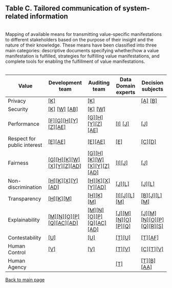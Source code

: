 ## Table C. Tailored communication of system-related information
<br>
Mapping of available means for transmitting value-specific manifestations to different stakeholders based on the purpose of
their insight and the nature of their knowledge. These means have been classified into three main categories: descriptive documents
specifying whether/how a value manifestation is fulfilled, strategies for fulfilling value manifestations, and complete tools
for enabling the fulfillment of value manifestations. <br><br>

| Value       | Development team  | Auditing team  | Data Domain experts | Decision subjects |
| ----------- | ----------------- | -------------- | ------------------- | ------------------
| Privacy     | <span style="color:red">[[K]](means/K.md)</span> | <span style="color:red">[[K]](means/K.md)</span> | |<span style="color:#6495ED">[[A]](means/A.md)  <span style="color:#50C878">[[B]](means/B.md)</span> 
| Security | <span style="color:red">[[K]](means/K.md)</span> <span style="color:red">[[W]](means/W.md)</span> <span style="color:#50C878">[[AB]](means/AB.md)</span> | <span style="color:red">[[K]](means/K.md)</span> <span style="color:red">[[W]](means/W.md)</span>  
|Performance | <span style="color:#50C878">[[F]](means/F.md)</span><span style="color:red">[[G]](means/G.md)</span><span style="color:#50C878">[[H]](means/H.md)</span><span style="color:#50C878">[[Y]](means/Y.md)</span><span style="color:#50C878">[[Z]](means/Z.md)</span><span style="color:#50C878">[[AE]](means/AE.md)</span> | <span style="color:red">[[G]](means/G.md)</span><span style="color:#50C878">[[H]](means/H.md)</span><span style="color:#50C878">[[Y]](means/Y.md)</span><span style="color:#50C878">[[Z]](means/Z.md)</span><span style="color:#50C878">[[AE]](means/AE.md)</span> |<span style="color:#50C878">[[I]](means/I.md)</span> <span style="color:#6495ED">[[J]](means/J.md)</span>| <span style="color:#6495ED">[[J]](means/J.md)</span>
| Respect for public interest | <span style="color:red">[[E]](means/E.md)</span><span style="color:#50C878">[[AE]](means/AE.md)</span> |<span style="color:red">[[E]](means/E.md)</span><span style="color:#50C878">[[AE]](means/AE.md)</span> |<span style="color:red">[[E]](means/E.md)</span> |<span style="color:#6495ED">[[C]](means/C.md)</span><span style="color:#6495ED">[[D]](means/D.md)</span> 
| Fairness | <span style="color:red">[[G]](means/G.md)</span><span style="color:#50C878">[[H]](means/H.md)</span><span style="color:red">[[K]](means/K.md)</span><span style="color:red">[[W]](means/W.md)</span><span style="color:#50C878">[[X]](means/X.md)</span><span style="color:#50C878">[[Y]](means/Y.md)</span><span style="color:#50C878">[[Z]](means/Z.md)</span><span style="color:#50C878">[[AD]](means/AD.md)</span>| <span style="color:red">[[G]](means/G.md)</span><span style="color:#50C878">[[H]](means/H.md)</span><span style="color:red">[[K]](means/K.md)</span><span style="color:red">[[W]](means/W.md)</span><span style="color:#50C878">[[X]](means/X.md)</span><span style="color:#50C878">[[Y]](means/Y.md)</span><span style="color:#50C878">[[Z]](means/Z.md)</span><span style="color:#50C878">[[AD]](means/AD.md)</span> |<span style="color:#50C878">[[I]](means/I.md)</span><span style="color:#6495ED">[[J]](means/J.md)</span>|<span style="color:#6495ED">[[J]](means/J.md)</span>
| Non-discrimination | <span style="color:#50C878">[[H]](means/H.md)</span><span style="color:red">[[K]](means/K.md)</span><span style="color:#50C878">[[X]](means/X.md)</span><span style="color:#50C878">[[Y]](means/Y.md)</span><span style="color:#50C878">[[AD]](means/AD.md)</span> |<span style="color:#50C878">[[H]](means/H.md)</span><span style="color:red">[[K]](means/K.md)</span><span style="color:#50C878">[[X]](means/X.md)</span><span style="color:#50C878">[[Y]](means/Y.md)</span><span style="color:#50C878">[[AD]](means/AD.md)</span> |<span style="color:#6495ED">[[J]](means/J.md)</span><span style="color:#6495ED">[[L]](means/L.md)</span>| <span style="color:#6495ED">[[J]](means/J.md)</span><span style="color:#6495ED">[[L]](means/L.md)</span>
| Transparency | <span style="color:#50C878">[[H]](means/H.md)</span><span style="color:red">[[K]](means/K.md)</span><span style="color:#6495ED">[[M]](means/M.md)</span>|<span style="color:#50C878">[[H]](means/H.md)</span><span style="color:red">[[K]](means/K.md)</span><span style="color:#6495ED">[[M]](means/M.md)</span> | <span style="color:#50C878">[[I]](means/I.md)</span><span style="color:#6495ED">[[J]](means/J.md)</span><span style="color:#6495ED">[[L]](means/L.md)</span><span style="color:#6495ED">[[M]](means/M.md)</span>|<span style="color:#50C878">[[B]](means/B.md)</span><span style="color:#6495ED">[[J]](means/J.md)</span><span style="color:#6495ED">[[L]](means/L.md)</span><span style="color:#6495ED">[[M]](means/M.md)</span>
| Explainability| <span style="color:#6495ED">[[M]](means/M.md)</span><span style="color:#6495ED">[[N]](means/N.md)</span><span style="color:#6495ED">[[O]](means/O.md)</span><span style="color:#6495ED">[[P]](means/P.md)</span><span style="color:#6495ED">[[Q]](means/Q.md)</span><span style="color:#50C878">[[AC]](means/AC.md)</span><span style="color:#50C878">[[AD]](means/AD.md)</span> |<span style="color:#6495ED">[[M]](means/M.md)</span><span style="color:#6495ED">[[N]](means/N.md)</span><span style="color:#6495ED">[[O]](means/O.md)</span><span style="color:#6495ED">[[P]](means/P.md)</span><span style="color:#6495ED">[[Q]](means/Q.md)</span><span style="color:#50C878">[[AC]](means/AC.md)</span><span style="color:#50C878">[[AD]](means/AD.md)</span>| <span style="color:#6495ED">[[J]](means/J.md)</span><span style="color:#6495ED">[[M]](means/M.md)</span><span style="color:#6495ED">[[N]](means/N.md)</span><span style="color:#6495ED">[[O]](means/O.md)</span><span style="color:#6495ED">[[P]](means/P.md)</span><span style="color:#6495ED">[[Q]](means/Q.md)</span>|<span style="color:#6495ED">[[J]](means/J.md)</span><span style="color:#6495ED">[[M]](means/M.md)</span><span style="color:#6495ED">[[N]](means/N.md)</span><span style="color:#6495ED">[[O]](means/O.md)</span><span style="color:#6495ED">[[P]](means/P.md)</span><span style="color:#6495ED">[[Q]](means/Q.md)</span><span style="color:#6495ED">[[R]](means/R.md)</span><span style="color:#6495ED">[[S]](means/S.md)</span>
| Contestability| <span style="color:#6495ED">[[U]](means/U.md)</span>|<span style="color:#6495ED">[[U]](means/U.md)</span>|<span style="color:#6495ED">[[T]](means/T.md)</span><span style="color:#6495ED">[[U]](means/U.md)</span>|<span style="color:#6495ED">[[T]](means/T.md)</span><span style="color:#6495ED">[[AF]](means/AF.md)</span>
|Human Control|<span style="color:#6495ED">[[V]](means/V.md)</span>|<span style="color:#6495ED">[[V]](means/V.md)</span>|<span style="color:#6495ED">[[T]](means/T.md)</span><span style="color:#6495ED">[[V]](means/V.md)</span>|<span style="color:#6495ED">[[C]](means/C.md)</span><span style="color:#6495ED">[[T]](means/T.md)</span><span style="color:#6495ED">[[V]](means/V.md)</span>
|Human Agency| ||<span style="color:#6495ED">[[T]](means/T.md)</span>|<span style="color:#6495ED">[[T]](means/T.md)</span><span style="color:#50C878">[[B]](means/B.md)</span><span style="color:#50C878">[[AA]](means/AA.md)</span> |


[Back to main page](index.md)


         
